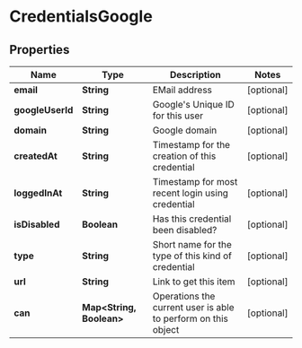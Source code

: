 # CredentialsGoogle

## Properties
Name | Type | Description | Notes
------------ | ------------- | ------------- | -------------
**email** | **String** | EMail address |  [optional]
**googleUserId** | **String** | Google&#x27;s Unique ID for this user |  [optional]
**domain** | **String** | Google domain |  [optional]
**createdAt** | **String** | Timestamp for the creation of this credential |  [optional]
**loggedInAt** | **String** | Timestamp for most recent login using credential |  [optional]
**isDisabled** | **Boolean** | Has this credential been disabled? |  [optional]
**type** | **String** | Short name for the type of this kind of credential |  [optional]
**url** | **String** | Link to get this item |  [optional]
**can** | **Map&lt;String, Boolean&gt;** | Operations the current user is able to perform on this object |  [optional]
